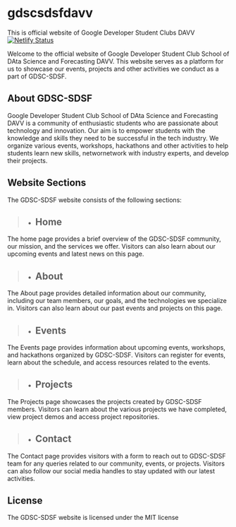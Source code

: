 # gdscsdsfdavv
This is official website of Google Developer Student Clubs DAVV
[![Netlify Status](https://api.netlify.com/api/v1/badges/a1d035d0-b42c-4787-b6bb-ac1a17d695ea/deploy-status)](https://app.netlify.com/sites/gdscsdsfdavv/deploys)

Welcome to the official website of Google Developer Student Club  School of DAta Science and Forecasting DAVV. This website serves as a platform for us to showcase our events, projects and other activities we conduct as a part of GDSC-SDSF.

## About GDSC-SDSF
Google Developer Student Club  School of DAta Science and Forecasting DAVV is a community of enthusiastic students who are passionate about technology and innovation. Our aim is to empower students with the knowledge and skills they need to be successful in the tech industry. We organize various events, workshops, hackathons and other activities to help students learn new skills, networnetwork with industry experts, and develop their projects.

## Website Sections
The GDSC-SDSF website consists of the following sections:

>- ## Home
The home page provides a brief overview of the GDSC-SDSF community, our mission, and the services we offer. Visitors can also learn about our upcoming events and latest news on this page.

>- ## About
The About page provides detailed information about our community, including our team members, our goals, and the technologies we specialize in. Visitors can also learn about our past events and projects on this page.

>- ## Events
The Events page provides information about upcoming events, workshops, and hackathons organized by GDSC-SDSF. Visitors can register for events, learn about the schedule, and access resources related to the events.

>- ## Projects
The Projects page showcases the projects created by GDSC-SDSF members. Visitors can learn about the various projects we have completed, view project demos and access project repositories.

>- ## Contact
The Contact page provides visitors with a form to reach out to GDSC-SDSF team for any queries related to our community, events, or projects. Visitors can also follow our social media handles to stay updated with our latest activities.

## License
The GDSC-SDSF website is licensed under the MIT license
